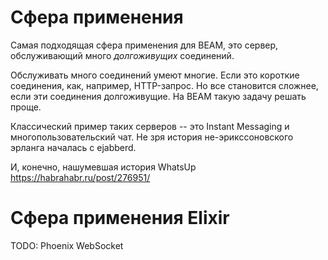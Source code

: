 # Сфера применения

Самая подходящая сфера применения для BEAM, это сервер, обслуживающий много *долгоживущих* соединений.

Обслуживать много соединений умеют многие. Если это короткие соединения, как, например, HTTP-запрос. Но все становится сложнее, если эти соединения долгоживущие. На BEAM такую задачу решать проще.

Классический пример таких серверов -- это Instant Messaging и многопользовательский чат. Не зря история не-эрикссоновского эрланга началась с ejabberd.

И, конечно, нашумевшая история WhatsUp https://habrahabr.ru/post/276951/


# Сфера применения Elixir

TODO: Phoenix
WebSocket
